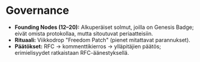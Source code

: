 # Governance

- **Founding Nodes (12–20):** Alkuperäiset solmut, joilla on Genesis Badge; eivät omista protokollaa, mutta sitoutuvat periaatteisiin.
- **Rituaali:** Viikkodrop "Freedom Patch" (pienet mitattavat parannukset).
- **Päätökset:** RFC → kommenttikierros → ylläpitäjien päätös; erimielisyydet ratkaistaan RFC-äänestyksellä.
